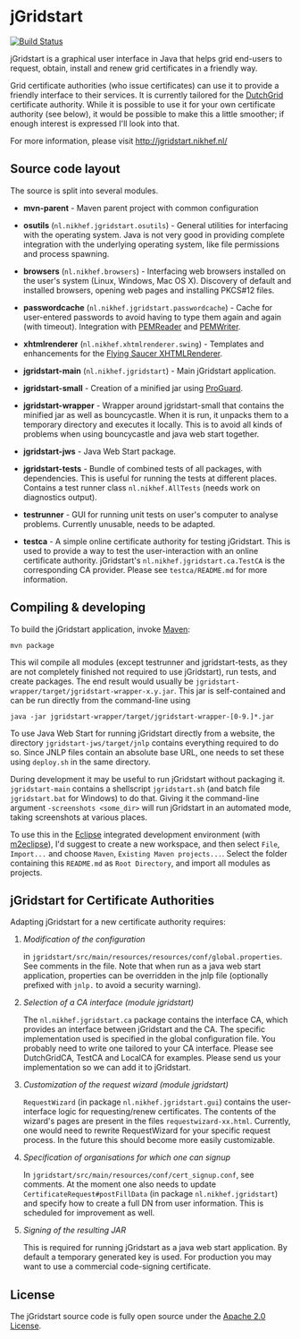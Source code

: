 jGridstart
==========

[![Build Status](https://secure.travis-ci.org/wvengen/jGridstart.png)](http://travis-ci.org/wvengen/jGridstart)

jGridstart is a graphical user interface in Java that helps grid end-users to
request, obtain, install and renew grid certificates in a friendly way.

Grid certificate authorities (who issue certificates) can use it to provide a
friendly interface to their services. It is currently tailored for the
[DutchGrid] certificate authority. While it is possible to use it for your own
certificate authority (see below), it would be possible to make this a little
smoother; if enough interest is expressed I'll look into that.

For more information, please visit http://jgridstart.nikhef.nl/


Source code layout
------------------

The source is split into several modules.

  * __mvn-parent__ -
      Maven parent project with common configuration

  * __osutils__ (`nl.nikhef.jgridstart.osutils`) -
      General utilities for interfacing with the operating system. Java is
      not very good in providing complete integration with the underlying
      operating system, like file permissions and process spawning.

  * __browsers__ (`nl.nikhef.browsers`) -
      Interfacing web browsers installed on the user's system (Linux,
      Windows, Mac OS X). Discovery of default and installed browsers,
      opening web pages and installing PKCS#12 files.

  * __passwordcache__ (`nl.nikhef.jgridstart.passwordcache`) -
      Cache for user-entered passwords to avoid having to type them again
      and again (with timeout). Integration with [PEMReader] and [PEMWriter].

  * __xhtmlrenderer__ (`nl.nikhef.xhtmlrenderer.swing`) -
      Templates and enhancements for the [Flying Saucer XHTMLRenderer].

  * __jgridstart-main__ (`nl.nikhef.jgridstart`) -
      Main jGridstart application.

  * __jgridstart-small__ -
      Creation of a minified jar using [ProGuard].

  * __jgridstart-wrapper__ -
      Wrapper around jgridstart-small that contains the minified jar as well
      as bouncycastle. When it is run, it unpacks them to a temporary directory
      and executes it locally. This is to avoid all kinds of problems when
      using bouncycastle and java web start together.

  * __jgridstart-jws__ -
      Java Web Start package.

  * __jgridstart-tests__ -
      Bundle of combined tests of all packages, with dependencies. This is
      useful for running the tests at different places. Contains a test
      runner class `nl.nikhef.AllTests` (needs work on diagnostics output).

  * __testrunner__ -
      GUI for running unit tests on user's computer to analyse problems.
      Currently unusable, needs to be adapted.

  * __testca__ -
      A simple online certificate authority for testing jGridstart. This is
      used to provide a way to test the user-interaction with an online
      certificate authority. jGridstart's `nl.nikhef.jgridstart.ca.TestCA`
      is the corresponding CA provider.
      Please see `testca/README.md` for more information.


Compiling & developing
----------------------

To build the jGridstart application, invoke [Maven]:

    mvn package

This wil compile all modules (except testrunner and jgridstart-tests, as they
are not completely finished not required to use jGridstart), run tests, and
create packages. The end result would usually be
`jgridstart-wrapper/target/jgridstart-wrapper-x.y.jar`. This jar is
self-contained and can be run directly from the command-line using

    java -jar jgridstart-wrapper/target/jgridstart-wrapper-[0-9.]*.jar

To use Java Web Start for running jGridstart directly from a website, the
directory `jgridstart-jws/target/jnlp` contains everything required to do so.
Since JNLP files contain an absolute base URL, one needs to set these using
`deploy.sh` in the same directory.

During development it may be useful to run jGridstart without packaging it.
`jgridstart-main` contains a shellscript `jgridstart.sh` (and batch file
`jgridstart.bat` for Windows) to do that. Giving it the command-line argument
`-screenshots <some_dir>` will run jGridstart in an automated mode, taking
screenshots at various places.


To use this in the [Eclipse] integrated development environment (with
[m2eclipse]), I'd suggest to create a new workspace, and then select `File`,
`Import...` and choose `Maven`, `Existing Maven projects...`. Select the folder
containing this `README.md` as `Root Directory`, and import all modules as
projects.


jGridstart for Certificate Authorities
--------------------------------------

Adapting jGridstart for a new certificate authority requires:

1. _Modification of the configuration_

     in `jgridstart/src/main/resources/resources/conf/global.properties`.
     See comments in the file. Note that when run as a java web start
     application, properties can be overridden in the jnlp file
     (optionally prefixed with `jnlp.` to avoid a security warning).

2. _Selection of a CA interface (module jgridstart)_

     The `nl.nikhef.jgridstart.ca` package contains the interface CA, which
     provides an interface between jGridstart and the CA. The specific
     implementation used is specified in the global configuration file.
     You probably need to write one tailored to your CA interface. Please
     see DutchGridCA, TestCA and LocalCA for examples. Please send us your
     implementation so we can add it to jGridstart.

3. _Customization of the request wizard (module jgridstart)_

     `RequestWizard` (in package `nl.nikhef.jgridstart.gui`) contains the
     user-interface logic for requesting/renew certificates. The contents
     of the wizard's pages are present in the files `requestwizard-xx.html`.
     Currently, one would need to rewrite RequestWizard for your specific
     request process. In the future this should become more easily
     customizable.

4. _Specification of organisations for which one can signup_

    In `jgridstart/src/main/resources/conf/cert_signup.conf`, see comments.
    At the moment one also needs to update `CertificateRequest#postFillData`
    (in package `nl.nikhef.jgridstart`) and specify how to create a full
    DN from user information. This is scheduled for improvement as well.

5. _Signing of the resulting JAR_

    This is required for running jGridstart as a java web start application.
    By default a temporary generated key is used. For production you may
    want to use a commercial code-signing certificate.


License
-------

The jGridstart source code is fully open source under the [Apache 2.0 License].


[DutchGrid]: http://ca.dutchgrid.nl/
[PEMReader]: http://www.bouncycastle.org/docs/pkixdocs1.4/org/bouncycastle/openssl/PEMReader.html
[PEMWriter]: http://www.bouncycastle.org/docs/pkixdocs1.4/org/bouncycastle/openssl/PEMWriter.html
[Flying Saucer XHTMLRenderer]: http://code.google.com/p/flying-saucer/
[ProGuard]: http://proguard.sf.net/
[Maven]: http://maven.apache.org/
[Eclipse]: http://www.eclipse.org/
[m2eclipse]: http://www.eclipse.org/m2e/
[Apache 2.0 License]: http://www.apache.org/licenses/LICENSE-2.0

